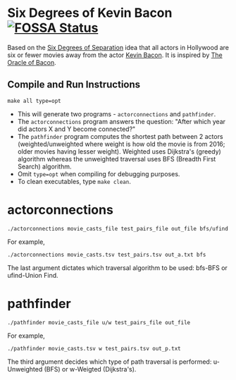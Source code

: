 # Six Degrees of Kevin Bacon [![FOSSA Status](https://app.fossa.io/api/projects/git%2Bgithub.com%2FRajdeepKonwar%2FSixDegreesOfKevinBacon.svg?type=shield)](https://app.fossa.io/projects/git%2Bgithub.com%2FRajdeepKonwar%2FSixDegreesOfKevinBacon?ref=badge_shield)
Based on the [Six Degrees of Separation](https://en.wikipedia.org/wiki/Six_degrees_of_separation) idea that all actors in Hollywood are six or fewer movies away from the actor [Kevin Bacon](https://www.imdb.com/name/nm0000102/). It is inspired by [The Oracle of Bacon](https://oracleofbacon.org/).

## Compile and Run Instructions
```
make all type=opt
```
* This will generate two programs - `actorconnections` and `pathfinder`.
* The `actorconnections` program answers the question: "After which year did actors X and Y become connected?"
* The `pathfinder` program computes the shortest path between 2 actors (weighted/unweighted where weight is how old the movie is from 2016; older movies having lesser weight). Weighted uses Dijkstra's (greedy) algorithm whereas the unweighted traversal uses BFS (Breadth First Search) algorithm.
* Omit `type=opt` when compiling for debugging purposes.
* To clean executables, type `make clean`.

# actorconnections
```
./actorconnections movie_casts_file test_pairs_file out_file bfs/ufind
```
For example,
```
./actorconnections movie_casts.tsv test_pairs.tsv out_a.txt bfs
```
The last argument dictates which traversal algorithm to be used: bfs-BFS or ufind-Union Find.

# pathfinder
```
./pathfinder movie_casts_file u/w test_pairs_file out_file
```
For example,
```
./pathfinder movie_casts.tsv w test_pairs.tsv out_p.txt
```
The third argument decides which type of path traversal is performed: u-Unweighted (BFS) or w-Weigted (Dijkstra's).